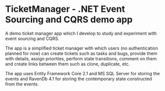 # TicketManager - .NET Event Sourcing and CQRS demo app
A demo ticket manager app which I develop to study and experiment with event sourcing and CQRS.

The app is a simplified ticket manager with which users (no authentication planned for now) can create tickets such as tasks and bugs, provide them with details, assign priorities, perform state transitions, comment on them and create links between them such as clone, duplicate, etc.

The app uses Entity Framework Core 2.1 and MS SQL Server for storing the events and RavenDb 4.1 for storing the contemporary state constructed from the events.
